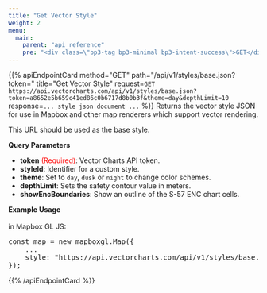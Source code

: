 ```yaml
---
title: "Get Vector Style"
weight: 2
menu:
  main:
    parent: "api_reference"
    pre: "<div class=\"bp3-tag bp3-minimal bp3-intent-success\">GET</div>"
---
```


{{% apiEndpointCard method="GET" path="/api/v1/styles/base.json?token=<token string>" title="Get Vector Style" request=`GET https://api.vectorcharts.com/api/v1/styles/base.json?token=a8652e5b659c41ed86c0b6717d8b0b3f&theme=day&depthLimit=10` response=`... style json document ...` %}}
Returns the vector style JSON for use in Mapbox and other map renderers which support vector rendering.

This URL should be used as the base style.

<b>Query Parameters</b>

- **token** <span style="color:red;">(Required)</span>: Vector Charts API token.
- **styleId**: Identifier for a custom style.
- **theme**: Set to `day`, `dusk` or `night` to change color schemes.
- **depthLimit**: Sets the safety contour value in meters.
- **showEncBoundaries**: Show an outline of the S-57 ENC chart cells.

<b>Example Usage</b><br/><br/>
in Mapbox GL JS:

<pre class="light">
const map = new mapboxgl.Map({
    ...
    style: "https://api.vectorcharts.com/api/v1/styles/base.json?token=&lt;token&gt;&theme=day&depthLimit=10"
});
</pre>

{{% /apiEndpointCard %}}